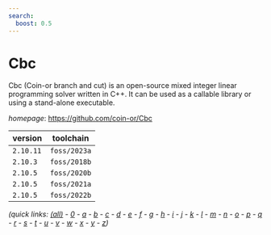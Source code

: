 ```yaml
---
search:
  boost: 0.5
---
```

# Cbc

Cbc (Coin-or branch and cut) is an open-source mixed integer linear programming solver written in C++. It can be used as a callable library or using a stand-alone executable.

*homepage*: <https://github.com/coin-or/Cbc>

version | toolchain
--------|----------
``2.10.11`` | ``foss/2023a``
``2.10.3`` | ``foss/2018b``
``2.10.5`` | ``foss/2020b``
``2.10.5`` | ``foss/2021a``
``2.10.5`` | ``foss/2022b``


*(quick links: [(all)](../index.md) - [0](../0/index.md) - [a](../a/index.md) - [b](../b/index.md) - [c](../c/index.md) - [d](../d/index.md) - [e](../e/index.md) - [f](../f/index.md) - [g](../g/index.md) - [h](../h/index.md) - [i](../i/index.md) - [j](../j/index.md) - [k](../k/index.md) - [l](../l/index.md) - [m](../m/index.md) - [n](../n/index.md) - [o](../o/index.md) - [p](../p/index.md) - [q](../q/index.md) - [r](../r/index.md) - [s](../s/index.md) - [t](../t/index.md) - [u](../u/index.md) - [v](../v/index.md) - [w](../w/index.md) - [x](../x/index.md) - [y](../y/index.md) - [z](../z/index.md))*

